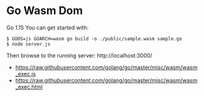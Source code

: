 # Go Wasm Dom
Go 1.15
You can get started with:
```
$ GOOS=js GOARCH=wasm go build -o ./public/sample.wasm sample.go
$ node server.js 
```
Then browse to the running server: http://localhost:3000/

- https://raw.githubusercontent.com/golang/go/master/misc/wasm/wasm_exec.js
- https://raw.githubusercontent.com/golang/go/master/misc/wasm/wasm_exec.html
